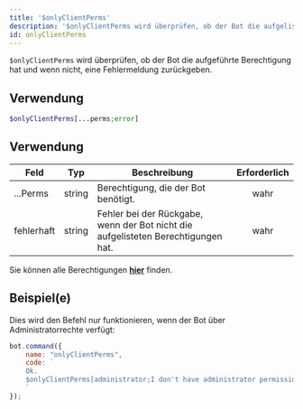 ```yaml
---
title: '$onlyClientPerms'
description: '$onlyClientPerms wird überprüfen, ob der Bot die aufgelistete Berechtigung hat und eine Fehlermeldung zurückgeben, falls nicht.'
id: onlyClientPerms
---
```


`$onlyClientPerms` wird überprüfen, ob der Bot die aufgeführte Berechtigung hat und wenn nicht, eine Fehlermeldung zurückgeben.

## Verwendung

```php
$onlyClientPerms[...perms;error]
```

## Verwendung

| Feld       | Typ    | Beschreibung                                                                      | Erforderlich |
| ---------- | ------ | --------------------------------------------------------------------------------- |:------------:|
| ...Perms   | string | Berechtigung, die der Bot benötigt.                                               |     wahr     |
| fehlerhaft | string | Fehler bei der Rückgabe, wenn der Bot nicht die aufgelisteten Berechtigungen hat. |     wahr     |

Sie können alle Berechtigungen __[hier](../../../../../../versioned_docs/version-6.4.0/guides/client/2permissionsintents.md)__ finden.

## Beispiel(e)

Dies wird den Befehl nur funktionieren, wenn der Bot über Administratorrechte verfügt:

```javascript
bot.command({
    name: "onlyClientPerms",
    code: `
    Ok.
    $onlyClientPerms[administrator;I don't have administrator permissions!]
    `
});
```
